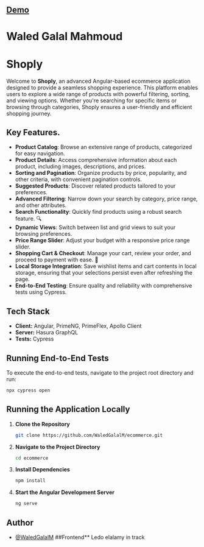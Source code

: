 ## [Demo](https://ecommerce-app-angular.netlify.app/)
# Waled Galal Mahmoud
# Shoply

Welcome to **Shoply**, an advanced Angular-based ecommerce application designed to provide a seamless shopping experience. This platform enables users to explore a wide range of products with powerful filtering, sorting, and viewing options. Whether you're searching for specific items or browsing through categories, Shoply ensures a user-friendly and efficient shopping journey.

## Key Features.

- **Product Catalog**: Browse an extensive range of products, categorized for easy navigation.
- **Product Details**: Access comprehensive information about each product, including images, descriptions, and prices.
- **Sorting and Pagination**: Organize products by price, popularity, and other criteria, with convenient pagination controls.
- **Suggested Products**: Discover related products tailored to your preferences.
- **Advanced Filtering**: Narrow down your search by category, price range, and other attributes.
- **Search Functionality**: Quickly find products using a robust search feature. 🔍
- **Dynamic Views**: Switch between list and grid views to suit your browsing preferences.
- **Price Range Slider**: Adjust your budget with a responsive price range slider.
- **Shopping Cart & Checkout**: Manage your cart, review your order, and proceed to payment with ease. 🛒
- **Local Storage Integration**: Save wishlist items and cart contents in local storage, ensuring that your selections persist even after refreshing the page.
- **End-to-End Testing**: Ensure quality and reliability with comprehensive tests using Cypress.

## Tech Stack

- **Client:** Angular, PrimeNG, PrimeFlex, Apollo Client
- **Server:** Hasura GraphQL
- **Tests:** Cypress

## Running End-to-End Tests

To execute the end-to-end tests, navigate to the project root directory and run:

```bash
npx cypress open
```

## Running the Application Locally

1. **Clone the Repository**

   ```bash
   git clone https://github.com/WaledGalalM/ecommerce.git
   ```

2. **Navigate to the Project Directory**

   ```bash
   cd ecommerce
   ```

3. **Install Dependencies**

   ```bash
   npm install
   ```

4. **Start the Angular Development Server**

   ```bash
   ng serve
   
   ```

## Author

- [@WaledGalalM](https://github.com/WaledGalalM)
##Frontend** Ledo elalamy in track
